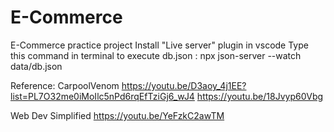# E-Commerce
E-Commerce practice project
Install "Live server" plugin in vscode
Type this command in terminal to execute db.json : npx json-server --watch data/db.json

Reference:
CarpoolVenom 
https://youtu.be/D3aoy_4j1EE?list=PL7O32me0iMoIlc5nPd6rqEfTziGj6_wJ4
https://youtu.be/18Jvyp60Vbg

Web Dev Simplified
https://youtu.be/YeFzkC2awTM

